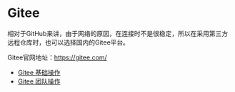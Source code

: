 # Gitee

相对于GitHub来讲，由于网络的原因，在连接时不是很稳定，所以在采用第三方远程仓库时，也可以选择国内的Gitee平台。

Gitee官网地址：https://gitee.com/

- [Gitee 基础操作](Basis.md)
- [Gitee 团队操作](Team.md)



